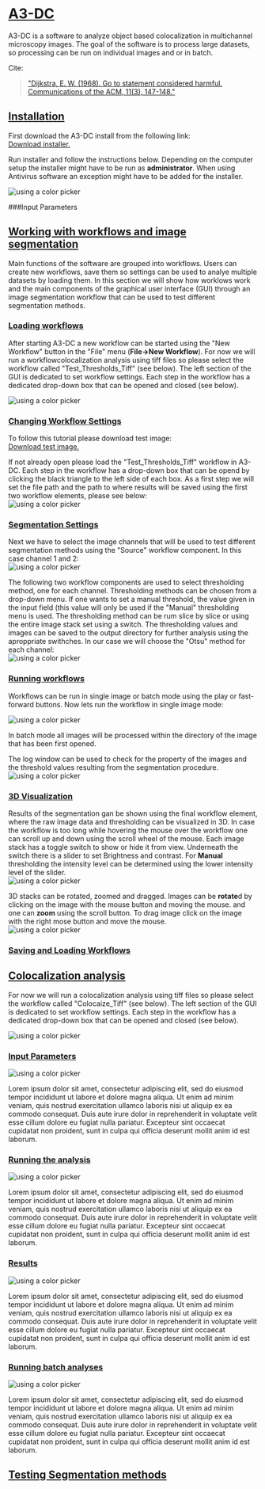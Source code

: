 # <ins>A3-DC</ins>
A3-DC is a software to analyze object based colocalization in multichannel microscopy images. The goal of the software is to process large datasets, so processing can be run on individual images and or in batch.

Cite:<br>
 > ["Dijkstra, E. W. (1968). Go to statement considered harmful. Communications of the ACM, 11(3), 147-148."](https://dl.acm.org/doi/10.1016/S0164-1212%2801%2900136-4)

## <ins>Installation</ins>
First download the A3-DC install from the following link:<br>
[Download installer.](https://google.com)<br>

Run installer and follow the instructions below. Depending on the computer setup the installer might have to be run as **administrator**. When using Antivirus software an exception might have to be added for the installer.<br>

![using a color picker](./Images/1_Install_short.gif)

###Input Parameters


## <ins>Working with workflows and **image segmentation**</ins>

Main functions of the software are grouped into workflows. Users can create new workflows, save them so settings can be used to analye multiple datasets by loading them. In this section we will show how worklows work and the main components of the graphical user interface (GUI) through an image segmentation workflow that can be used to test different segmentation methods.

### <ins>Loading workflows</ins>

 After starting A3-DC a new workflow can be started using the "New Workflow" button in the "File" menu (**File->New Workflow**). For now we will run a workflowcolocalization analysis using tiff files so please select the workflow called "Test_Thresholds_Tiff" (see below). The left section of the GUI is dedicated to set workflow settings. Each step in the workflow has a dedicated drop-down box that can be opened and closed (see below).

![using a color picker](./Images/1.1_Workflows_open.gif)<br>

### <ins>Changing Workflow Settings</ins>
To follow this tutorial please download test image:<br>
[Download test image.](https://google.com)<br>

If not already open please load the "Test_Thresholds_Tiff" workflow in A3-DC. Each step in the workflow has a drop-down box that can be opend by clicking the black triangle to the left side of each box. As a first step we will set the file path and the path to where results will be saved using the first two workflow elements, please see below:<br>
![using a color picker](./Images/1.2_Workflows_settings.gif)<br>


### <ins>Segmentation Settings</ins>
Next we have to select the image channels that will be used to test different segmentation methods using the "Source" workflow component. In this case channel 1 and 2:<br>
![using a color picker](./Images/1.3_Workflows_Source.gif)<br>

The following two workflow components are used to select thresholding method, one for each channel. Thresholding methods can be chosen from a drop-down menu. If one wants to set a manual threshold, the value given in the input field (this value will only be used if the "Manual" thresholding menu is used. The thresholding method can be rum slice by slice or using the entire image stack set using a switch. The thresholding values and images can be saved to the output directory for further analysis using the aproppriate swithches. In our case we will choose the "Otsu" method for each channel: <br>
![using a color picker](./Images/1.4_Workflows_Thresholding.gif)<br>


### <ins>Running workflows</ins>
Workflows can be run in single image or batch mode using the play or fast-forward buttons. Now lets run the workflow in single image mode:<br>

![using a color picker](./Images/1.5_Workflows_Running.gif)<br>

In batch mode all images will be processed within the directory of the image that has been first opened. <br>

The log window can be used to check for the property of the images and the threshold values resulting from the segmentation procedure.<br>
![using a color picker](./Images/1.6_Workflows_Results.gif)<br>

### <ins>3D Visualization</ins>
Results of the segmentation gan be shown using the final workflow element, where the raw image data and thresholding can be visualized in 3D. In case the workflow is too long while hovering the mouse over the workflow one can scroll up and down using the scroll wheel of the mouse.
Each image stack has a toggle switch to show or hide it from view. Underneath the switch there is a slider to set Brightness and contrast. For **Manual** thresholding the intensity level can be determined using the lower intensity level of the slider.<br>
![using a color picker](./Images/1.8_Workflows_3D_view.gif)<br>

3D stacks can be rotated, zoomed and dragged. Images can be **rotate**d by clicking on the image with the mouse button and moving the mouse. and one can **zoom** using the scroll button. To drag image click on the image with the right mose button and move the mouse.<br>
![using a color picker](./Images/1.8_Workflows_3D_view_II.gif)<br>

### <ins>Saving and Loading Workflows</ins>

## <ins>Colocalization analysis</ins>

For now we will run a colocalization analysis using tiff files so please select the workflow called "Colocaize_Tiff" (see below). The left section of the GUI is dedicated to set workflow settings. Each step in the workflow has a dedicated drop-down box that can be opened and closed (see below).

![using a color picker](./Images/2.1_Colocalization_open.gif)
### <ins>Input Parameters</ins>
![using a color picker](./Images/giphy.gif)

Lorem ipsum dolor sit amet, consectetur adipiscing elit, sed do eiusmod tempor incididunt ut labore et dolore magna aliqua. Ut enim ad minim veniam, quis nostrud exercitation ullamco laboris nisi ut aliquip ex ea commodo consequat. Duis aute irure dolor in reprehenderit in voluptate velit esse cillum dolore eu fugiat nulla pariatur. Excepteur sint occaecat cupidatat non proident, sunt in culpa qui officia deserunt mollit anim id est laborum.

### <ins>Running the analysis</ins>
![using a color picker](./Images/giphy.gif)

Lorem ipsum dolor sit amet, consectetur adipiscing elit, sed do eiusmod tempor incididunt ut labore et dolore magna aliqua. Ut enim ad minim veniam, quis nostrud exercitation ullamco laboris nisi ut aliquip ex ea commodo consequat. Duis aute irure dolor in reprehenderit in voluptate velit esse cillum dolore eu fugiat nulla pariatur. Excepteur sint occaecat cupidatat non proident, sunt in culpa qui officia deserunt mollit anim id est laborum.

### <ins>Results</ins>
![using a color picker](./Images/giphy.gif)

Lorem ipsum dolor sit amet, consectetur adipiscing elit, sed do eiusmod tempor incididunt ut labore et dolore magna aliqua. Ut enim ad minim veniam, quis nostrud exercitation ullamco laboris nisi ut aliquip ex ea commodo consequat. Duis aute irure dolor in reprehenderit in voluptate velit esse cillum dolore eu fugiat nulla pariatur. Excepteur sint occaecat cupidatat non proident, sunt in culpa qui officia deserunt mollit anim id est laborum.

### <ins>Running batch analyses</ins>
![using a color picker](./Images/giphy.gif)

Lorem ipsum dolor sit amet, consectetur adipiscing elit, sed do eiusmod tempor incididunt ut labore et dolore magna aliqua. Ut enim ad minim veniam, quis nostrud exercitation ullamco laboris nisi ut aliquip ex ea commodo consequat. Duis aute irure dolor in reprehenderit in voluptate velit esse cillum dolore eu fugiat nulla pariatur. Excepteur sint occaecat cupidatat non proident, sunt in culpa qui officia deserunt mollit anim id est laborum.

## <ins>Testing Segmentation methods</ins>
